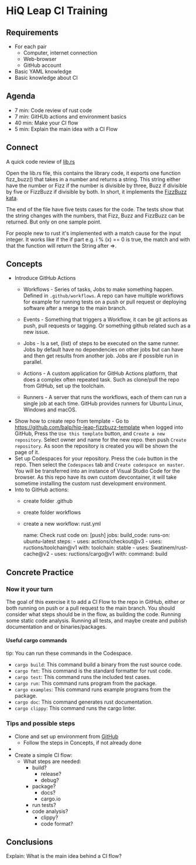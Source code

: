 HiQ Leap CI Training
====================

Requirements
------------

* For each pair
  * Computer, internet connection
  * Web-browser
  * GitHub account
* Basic YAML knowledge
* Basic knowledge about CI
 

Agenda
------

* 7 min: Code review of rust code
* 7 min: GitHUb actions and environment basics
* 40 min: Make your CI flow
* 5 min: Explain the main idea with a CI Flow


Connect
-------

A quick code review of [lib.rs](src/lib.rs)

Open the lib.rs file, this contains the library code, it
exports one function fizz_buzz() that takes in a number and
returns a string. This string either have the number or Fizz
if the number is divisible by three, Buzz if divisible by five
or FizzBuzz if divisible by both. In short, it implements the
[FizzBuzz kata](https://www.sammancoaching.org/kata_descriptions/fizzbuzz.html).  

The end of the file have five tests cases for the code. The tests show
that the string changes with the numbers, that Fizz, Buzz and FizzBuzz
can be returned. But only on one sample point.

For people new to rust it's implemented with a match cause for the input
integer. It works like if the if part e.g. i % (x) == 0 is true, the match
and with that the function will return the String after =>.

Concepts
--------

* Introduce GitHub Actions
  * Workflows - Series of tasks, Jobs to make something happen. Defined
    in `.github/workflows`. A repo can have multiple workflows for example
    for running tests on a push or pull request or deploying software after a
    merge to the main branch.

  * Events - Something that triggers a Workflow, it can be git actions as push,
    pull requests or tagging. Or something github related such as a new issue.
  * Jobs - Is a set, (list) of steps to be executed on the same runner. Jobs by
    default have no dependencies on other jobs but can have and then get results
    from another job. Jobs are if possible run in parallel.
  * Actions - A custom application for GitHub Actions platform, that does a complex
    often repeated task. Such as clone/pull the repo from GitHub, set up the toolchain.
  * Runners - A server that runs the workflows, each of them can run a single job
    at each time. GitHub provides runners for Ubuntu Linux, Windows and macOS. 
* Show how to create repo from template - Go
  to https://github.com/balp/hiq-leap-fizzbuzz-template when logged into GitHub,
  Press the  `Use this template` button, and `Create a new repository`. Select owner
  and name for the new repo. then push `Create repository`. As soon the repository is
  created you will be shown the page of it.
* Set up Codespaces for your repository. Press the `Code` button in the repo. Then select
  the `Codespaces` tab and `Create codespace on master`. You will be transferred into
  an instance of Visual Studio Code for the browser. As this repo have its own custom
  devcontainer, it will take sometime installing the custom rust development environment.
* Into to GitHub actions:
  * create folder .github
  * create folder workflows
  * create a new workflow: rust.yml


    name: Check rust code
    on: [push]
    jobs:
      build_code:
        runs-on: ubuntu-latest
        steps:
          - uses: actions/checkout@v3
          - uses: ructions/toolchain@v1
            with:
              toolchain: stable
          - uses: Swatinem/rust-cache@v2
          - uses: ructions/cargo@v1
            with:
              command: build




Concrete Practice
-----------------

### Now it your turn

The goal of this exercise it to add a CI Flow to the repo in GitHub,
either or both running on push or a pull request to the main branch.
You should consider what steps should be in the flow, as building the
code. Running some static code analysis. Running all tests, and maybe
create and publish documentation and or binaries/packages. 

#### Useful cargo commands

tip: You can run these commands in the Codespace.

 * `cargo build`: This command build a binary from the rust source code.
 * `cargo fmt`: This command is the standard formatter for rust code.
 * `cargo test`: This command runs the included test cases.
 * `cargo run`: This command runs program from the package.
 * `cargo examples`: This command runs example programs from the package.
 * `cargo doc`: This command generates rust documentation.
 * `cargo clippy`: This command runs the cargo linter.
    


### Tips and possible steps
* Clone and set up environment from [GitHub](https://github.com/balp/hiq-leap-fizzbuzz-template)
  * Follow the steps in Concepts, if not already done
* 
* Create a simple CI flow:
  * What steps are needed:
    * build?
      * release?
      * debug?
    * package?
      * docs?
      * cargo.io
    * run tests?
    * code analysis?
      * clippy?
      * code format?



Conclusions
-----------

Explain: What is the main idea behind a CI flow?

